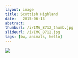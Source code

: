 ```yaml
---
layout: image
title: Scottish Highland
date:   2015-06-13
abstract:
thumburl: /i/IMG_8712_thumb.jpg
slideurl: /i/IMG_8712.jpg
tags: [bw, animals, hello]
---
```

![]({{site.url}}/i/IMG_8712.jpg)
